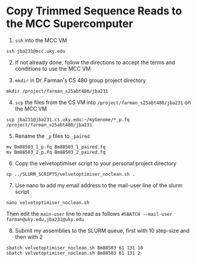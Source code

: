 # Copy Trimmed Sequence Reads to the MCC Supercomputer

1. `ssh` into the MCC VM

```ssh jba231@mcc.uky.edu```

2. If not already done, follow the directions to accept the terms and conditions to use the MCC VM

3. `mkdir` in Dr. Farman's CS 480 group project directory

```mkdir /project/farman_s25abt480/jba231```

4. `scp` the files from the CS VM into `/project/farman_s25abt480/jba231` on the MCC VM

```scp jba231@jba231.cs.uky.edu:~/myGenome/*_p.fq /project/farman_s25abt480/jba231```

5. Rename the `_p` files to `_paired`

```
mv Bm88503_1_p.fq Bm88503_1_paired.fq
mv Bm88503_2_p.fq Bm88503_2_paired.fq
```

6. Copy the velvetoptimiser script to your personal project directory

```cp ../SLURM_SCRIPTS/velvetoptimiser_noclean.sh .```

7. Use nano to add my email address to the mail-user line of the slurm script

```nano velvetoptimiser_noclean.sh```

Then edit the `main-user` line to read as follows `#SBATCH --mail-user farman@uky.edu,jba231@uky.edu`

8. Submit my assemblies to the SLURM queue, first with 10 step-size and then with 2

```
sbatch velvetoptimiser_noclean.sh Bm88503 61 131 10
sbatch velvetoptimiser_noclean.sh Bm88503 61 131 2
```
